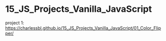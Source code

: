 # 15_JS_Projects_Vanilla_JavaScript


project 1: https://charlessbl.github.io/15_JS_Projects_Vanilla_JavaScript/01_Color_Flipper/
